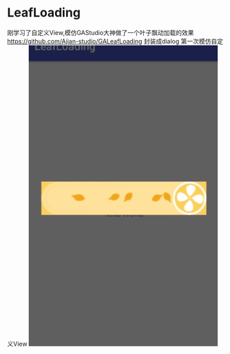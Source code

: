 # LeafLoading
刚学习了自定义View,模仿GAStudio大神做了一个叶子飘动加载的效果
https://github.com/Ajian-studio/GALeafLoading
封装成dialog
第一次模仿自定义View
![image](https://github.com/931655169/LeafLoading/blob/master/app/gif/demo.gif)
